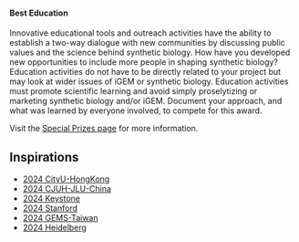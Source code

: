 #### Best Education

Innovative educational tools and outreach activities have the ability to
establish a two-way dialogue with new communities by discussing public values
and the science behind synthetic biology. How have you developed new
opportunities to include more people in shaping synthetic biology? Education
activities do not have to be directly related to your project but may look at
wider issues of iGEM or synthetic biology. Education activities must promote
scientific learning and avoid simply proselytizing or marketing synthetic
biology and/or iGEM. Document your approach, and what was learned by everyone
involved, to compete for this award.

Visit
the [Special Prizes page](https://competition.igem.org/judging/special-prizes) for
more information.

## Inspirations

- [2024 CityU-HongKong](https://2024.igem.wiki/cityu-hongkong/education)
- [2024 CJUH-JLU-China](https://2024.igem.wiki/cjuh-jlu-china/education)
- [2024 Keystone](https://2024.igem.wiki/keystone/education)
- [2024 Stanford](https://2024.igem.wiki/stanford/education)
- [2024 GEMS-Taiwan](https://2024.igem.wiki/gems-taiwan/education)
- [2024 Heidelberg](https://2024.igem.wiki/heidelberg/education)
